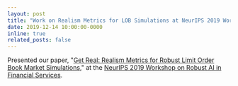 ```yaml
---
layout: post
title: "Work on Realism Metrics for LOB Simulations at NeurIPS 2019 Workshop"
date: 2019-12-14 10:00:00-0000
inline: true
related_posts: false
---
```


Presented our paper, "[Get Real: Realism Metrics for Robust Limit Order Book Market Simulations](https://papers.ssrn.com/sol3/papers.cfm?abstract_id=3487375)," at the [NeurIPS 2019 Workshop on Robust AI in Financial Services](https://sites.google.com/view/raf2019).
